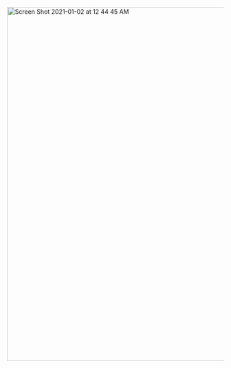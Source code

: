 <img width="823" alt="Screen Shot 2021-01-02 at 12 44 45 AM" src="https://user-images.githubusercontent.com/66393141/103451587-bbd2f400-4c93-11eb-9a7e-9ab1542da2fd.png">
